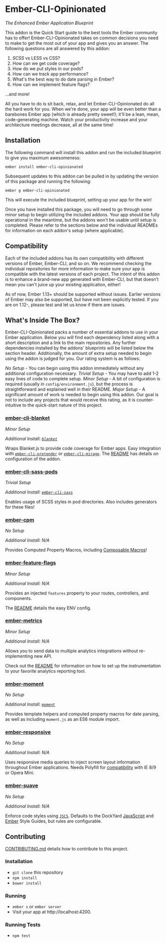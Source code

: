 # Ember-CLI-Opinionated

*The Enhanced Ember Application Blueprint*

This addon is the Quick Start guide to the best tools the Ember community has to offer! Ember-CLI-Opinionated takes on 
common decisions you need to make to get the most out of your app and gives you an answer. The following questions 
are all answered by this addon:

1. *SCSS* vs LESS vs CSS?
2. How can we get code coverage?
3. How do we put styles in our pods?
4. How can we track app performance?
5. What's the best way to do date parsing in Ember?
6. How can we implement feature flags?

...and more!

All you have to do is sit back, relax, and let Ember-CLI-Opinionated do all the hard work for you. When we're done,
your app will be even better than a barebones Ember app (which is already pretty sweet!); it'll be a lean, mean,
code-generating machine. Watch your productivity increase and your architecture meetings decrease, all at the same time!

## Installation

The following command will install this addon and run the included blueprint to give you maximum awesomeness:

`ember install ember-cli-opinionated`

Subsequent updates to this addon can be pulled in by updating the version of this package and running the following:

`ember g ember-cli-opinionated`

This will execute the included blueprint, setting up your app for the win!

Once you have installed this package, you will need to go through some minor setup to begin utilizing the included
addons. Your app should be fully operational in the meantime, but the addons won't be usable until setup is completed.
Please refer to the sections below and the individual READMEs for information on each addon's setup (where applicable).

## Compatibility

Each of the included addons has its own compatibility with different versions of Ember, Ember-CLI, and so on. We
recommend checking the individual repositories for more information to make sure your app is compatible with the latest
versions of each project. The intent of this addon is to enhance a brand-new app generated with Ember-CLI, but
that doesn't mean you can't juice up your existing application, either!

As of now, Ember 1.13+ should be supported without issues. Earlier versions of Ember may also be supported, 
but have not been explicitly tested. If you are on 1.12-, please test and let us know if there are issues.

## What's Inside The Box?

Ember-CLI-Opinionated packs a number of essential addons to use in your Ember application. Below you will find each
dependency listed along with a short description and a link to the main repositories. Any further dependencies
installed by the addons' blueprints will be listed below the section header. Additionally, the amount of
extra setup needed to begin using the addon is judged for you. Our rating system is as follows:

_No Setup_ - You can begin using this addon immediately without any additional configuration necessary.
_Trivial Setup_ - You may have to add 1-2 easy lines of code to complete setup.
_Minor Setup_ - A bit of configuration is required (usually in `config/environment.js`), but the process is 
straightforward and explained well in their README.
_Major Setup_ - A significant amount of work is needed to begin using this addon. Our goal is not to include
any projects that would receive this rating, as it is counter-intuitive to the quick-start nature of this project.

### [ember-cli-blanket](http://jhawk.co/ember-cli-blanket)
_Minor Setup_

_Additional Install: [`blanket`](http://jhawk.co/blanket-js)_

Wraps Blanket.js to provide code coverage for Ember apps. Easy integration with 
[`ember-cli-pretender`](http://jhawk.co/ember-cli-pretender) or [`ember-cli-mirage`](http://jhawk.co/ember-cli-mirage).
The [README](https://github.com/sglanzer/ember-cli-blanket/blob/master/README.md) has details on configuration of the addon.

### [ember-cli-sass-pods](http://jhawk.co/ember-cli-sass-pods)
_Trivial Setup_

_Additional Install: [`ember-cli-sass`](http://jhawk.co/ember-cli-sass)_

Enables usage of SCSS styles in pod directories. Also includes generators for these files!

### [ember-cpm](http://jhawk.co/ember-cpm)
_No Setup_

_Additional Install: N/A_

Provides Computed Property Macros, including 
[Composable Macros](https://github.com/cibernox/ember-cpm/blob/master/README.md#composable-computed-property-macros)!

### [ember-feature-flags](http://jhawk.co/ember-feature-flags)
_Minor Setup_

_Additional Install: N/A_

Provides an injected `features` property to your routes, controllers, and components. 

The [README](https://github.com/kategengler/ember-feature-flags/blob/master/README.md) details the easy ENV config.

### [ember-metrics](http://jhawk.co/ember-metrics)
_Minor Setup_

_Additional Install: N/A_

Allows you to send data to multiple analytics integrations without re-implementing new API.

Check out the [README](https://github.com/poteto/ember-metrics/blob/develop/README.md) for information on how to 
set up the instrumentation to your favorite analytics reporting tool.

### [ember-moment](http://jhawk.co/ember-moment)
_No Setup_

_Additional Install: [`moment`](http://jhawk.co/moment-js)_

Provides template helpers and computed property macros for date parsing, as well as 
including `moment.js` as an ES6 module import.

### [ember-responsive](http://jhawk.co/ember-responsive)
_No Setup_

_Additional Install: N/A_

Uses responsive media queries to inject screen layout information throughout Ember applications.
Needs Polyfill for [compatibility](http://caniuse.com/#feat=matchmedia) with IE 8/9 or Opera Mini.

### [ember-suave](http://jhawk.co/ember-suave)
_No Setup_

_Additional Install: N/A_

Enforce code styles using [`JSCS`](http://jhawk.co/js-cs). Defaults to the 
DockYard [JavaScript](https://github.com/dockyard/styleguides/blob/master/javascript.md) and 
[Ember](https://github.com/dockyard/styleguides/blob/master/ember.md) Style Guides, but rules are configurable.

## Contributing

[CONTRIBUTING.md](https://github.com/elwayman02/ember-cli-opinionated/blob/master/CONTRIBUTING.md) details how to contribute to this project.

### Installation

* `git clone` this repository
* `npm install`
* `bower install`

### Running

* `ember s` or `ember server`
* Visit your app at http://localhost:4200.

### Running Tests

* `npm test`
